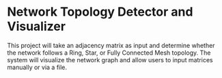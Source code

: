 # Network Topology Detector and Visualizer 

This project will take an adjacency matrix as input and determine whether the network follows a Ring, Star, or Fully Connected Mesh topology. The system will visualize the network graph and allow users to input matrices manually or via a file.
